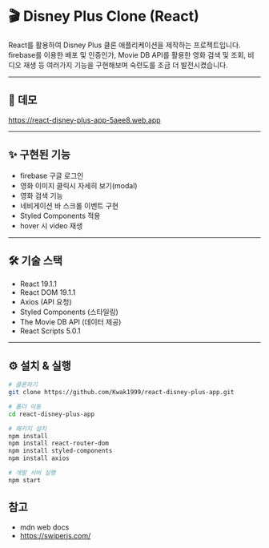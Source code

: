 # 🎬 Disney Plus Clone (React)

React를 활용하여 Disney Plus 클론 애플리케이션을 제작하는 프로젝트입니다.  
firebase를 이용한 배포 및 인증인가, Movie DB API를 활용한 영화 검색 및 조회,
비디오 재생 등 여러가지 기능을 구현해보며 숙련도를 조금 더 발전시켰습니다.

---

## 🚀 데모
https://react-disney-plus-app-5aee8.web.app


---

## ✨ 구현된 기능
- firebase 구글 로그인
- 영화 이미지 클릭시 자세히 보기(modal)
- 영화 검색 기능
- 네비게이션 바 스크롤 이벤트 구현
- Styled Components 적용
- hover 시 video 재생

---
## 🛠 기술 스택

- React 19.1.1
- React DOM 19.1.1
- Axios (API 요청)
- Styled Components (스타일링)
- The Movie DB API (데이터 제공)
- React Scripts 5.0.1

---

## ⚙️ 설치 & 실행

```bash
# 클론하기
git clone https://github.com/Kwak1999/react-disney-plus-app.git

# 폴더 이동
cd react-disney-plus-app

# 패키지 설치
npm install
npm install react-router-dom
npm install styled-components
npm install axios

# 개발 서버 실행
npm start
```
## 참고
- mdn web docs
- https://swiperjs.com/
